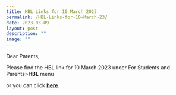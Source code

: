 ```yaml
---
title: HBL Links for 10 March 2023
permalink: /HBL-Links-for-10-March-23/
date: 2023-03-09
layout: post
description: ""
image: ""
---
```





Dear Parents,

Please find the HBL link for 10 March 2023 under For Students and Parents>**HBL** menu

or you can click **[here](https://frontierpri.moe.edu.sg/HBL-Links-for-10-March-2023/)**.